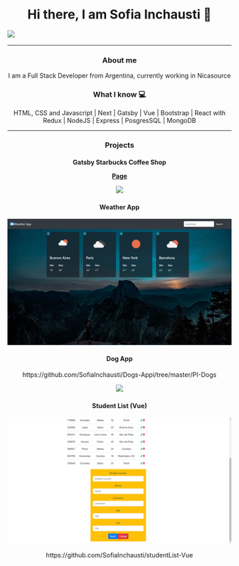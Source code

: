 <h1 align="center" > Hi there, I am Sofia Inchausti 👋</h1>

<img src="https://img.blogs.es/anexom/wp-content/uploads/2020/03/mac-escritorio-remoto.jpg"/>

<hr/>

<div align="center">

<h3 align="center"> About me </h3>
I am a Full Stack Developer from Argentina, currently working in Nicasource

<h3 align="center"> What I know 💻</h3>
<p> HTML, CSS and Javascript | Next | Gatsby | Vue | Bootstrap | React with Redux | NodeJS | Express | PosgresSQL | MongoDB</p>

<hr/>
  
<h3 align="center">Projects</h3>
  <h4>Gatsby Starbucks Coffee Shop</4>
  <p ><a href="https://mk-sofiinchausti.netlify.app/">Page</a></p>
  <img width=700px src="https://github.com/SofiaInchausti/gatsby-marketplace/blob/main/src/images/screenshots/home.png">
  <h4> Weather App </h4>
  <img width=700px src='https://github.com/SofiaInchausti/Weather-App/blob/main/images/weatherApp-cards.png?raw=true'/>
  <h4> Dog App</h4>
  <p>https://github.com/SofiaInchausti/Dogs-Appi/tree/master/PI-Dogs</p>
   <img width=600px src='https://github.com/SofiaInchausti/Dogs-Appi/blob/master/PI-Dogs/screenshots/landing.jpg?raw=true'/>
  <h4> Student List (Vue) </h4>
  <img width=700px src='https://github.com/SofiaInchausti/studentList-Vue/blob/master/screenshot/form.png'/>
  <p>https://github.com/SofiaInchausti/studentList-Vue</p>



</div>
